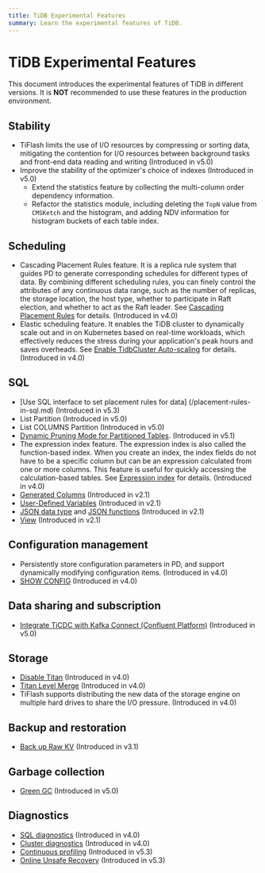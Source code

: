 ```yaml
---
title: TiDB Experimental Features
summary: Learn the experimental features of TiDB.
---
```


# TiDB Experimental Features

This document introduces the experimental features of TiDB in different versions. It is **NOT** recommended to use these features in the production environment.

## Stability

+ TiFlash limits the use of I/O resources by compressing or sorting data, mitigating the contention for I/O resources between background tasks and front-end data reading and writing (Introduced in v5.0)
+ Improve the stability of the optimizer's choice of indexes (Introduced in v5.0)
    + Extend the statistics feature by collecting the multi-column order dependency information.
    + Refactor the statistics module, including deleting the `TopN` value from `CMSKetch` and the histogram, and adding NDV information for histogram buckets of each table index.

## Scheduling

+ Cascading Placement Rules feature. It is a replica rule system that guides PD to generate corresponding schedules for different types of data. By combining different scheduling rules, you can finely control the attributes of any continuous data range, such as the number of replicas, the storage location, the host type, whether to participate in Raft election, and whether to act as the Raft leader. See [Cascading Placement Rules](/configure-placement-rules.md) for details. (Introduced in v4.0)
+ Elastic scheduling feature. It enables the TiDB cluster to dynamically scale out and in on Kubernetes based on real-time workloads, which effectively reduces the stress during your application's peak hours and saves overheads. See [Enable TidbCluster Auto-scaling](https://docs.pingcap.com/tidb-in-kubernetes/stable/enable-tidb-cluster-auto-scaling) for details. (Introduced in v4.0)

## SQL

+ [Use SQL interface to set placement rules for data] (/placement-rules-in-sql.md) (Introduced in v5.3)
+ List Partition (Introduced in v5.0)
+ List COLUMNS Partition (Introduced in v5.0)
+ [Dynamic Pruning Mode for Partitioned Tables](/partitioned-table.md#dynamic-pruning-mode). (Introduced in v5.1)
+ The expression index feature. The expression index is also called the function-based index. When you create an index, the index fields do not have to be a specific column but can be an expression calculated from one or more columns. This feature is useful for quickly accessing the calculation-based tables. See [Expression index](/sql-statements/sql-statement-create-index.md) for details. (Introduced in v4.0)
+ [Generated Columns](/generated-columns.md) (Introduced in v2.1)
+ [User-Defined Variables](/user-defined-variables.md) (Introduced in v2.1)
+ [JSON data type](/data-type-json.md) and [JSON functions](/functions-and-operators/json-functions.md) (Introduced in v2.1)
+ [View](/information-schema/information-schema-views.md) (Introduced in v2.1)

## Configuration management

+ Persistently store configuration parameters in PD, and support dynamically modifying configuration items. (Introduced in v4.0)
+ [SHOW CONFIG](/sql-statements/sql-statement-show-config.md) (Introduced in v4.0)

## Data sharing and subscription

+ [Integrate TiCDC with Kafka Connect (Confluent Platform)](/ticdc/integrate-confluent-using-ticdc.md) (Introduced in v5.0)

## Storage

+ [Disable Titan](/storage-engine/titan-configuration.md#disable-titan-experimental) (Introduced in v4.0)
+ [Titan Level Merge](/storage-engine/titan-configuration.md#level-merge-experimental) (Introduced in v4.0)
+ TiFlash supports distributing the new data of the storage engine on multiple hard drives to share the I/O pressure. (Introduced in v4.0)

<!--## Data migration 

+ [DM OpenAPI](https://docs.pingcap.com/tidb-data-migration/stable/open-api) (Introduced in v5.3)
-->
## Backup and restoration

+ [Back up Raw KV](/br/use-br-command-line-tool.md#back-up-raw-kv-experimental-feature) (Introduced in v3.1)

## Garbage collection

+ [Green GC](/system-variables.md#tidb_gc_scan_lock_mode-new-in-v50) (Introduced in v5.0)

## Diagnostics

+ [SQL diagnostics](/information-schema/information-schema-sql-diagnostics.md) (Introduced in v4.0)
+ [Cluster diagnostics](/dashboard/dashboard-diagnostics-access.md) (Introduced in v4.0)
+ [Continuous profiling](/dashboard/continuous-profiling.md) (Introduced in v5.3)
+ [Online Unsafe Recovery](/online-unsafe-recovery.md) (Introduced in v5.3)
